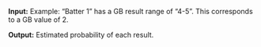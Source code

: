 

**Input:**
Example: “Batter 1” has a GB result range of “4-5”. This corresponds to a GB value of 2.

**Output:**
Estimated probability of each result.